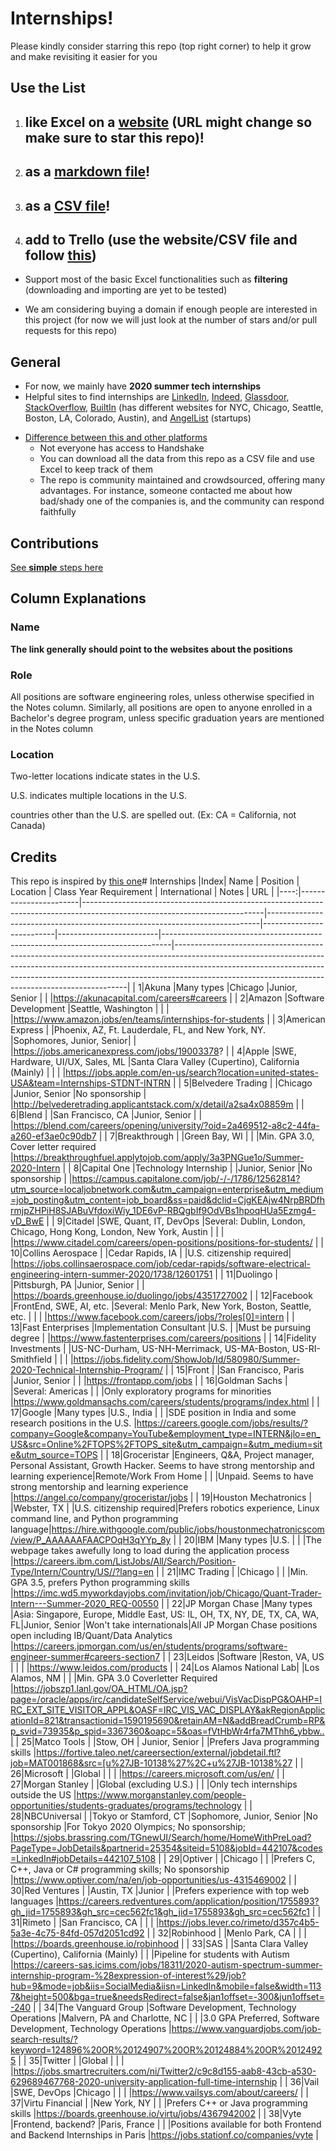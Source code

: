 # Internships!

Please kindly consider starring this repo (top right corner) to help it grow and make revisiting it easier for you

## Use the List

1. ## like Excel on a [website](https://zacklight.com/internships/) (URL might change so make sure to star this repo)!

2. ## as a [markdown file](internships.md)!

3. ## as a [CSV file](internships.csv)!

4. ## add to Trello (use the website/CSV file and follow [this](https://youtu.be/R90LYeZSZpA))

* Support most of the basic Excel functionalities such as **filtering** (downloading and importing are yet to be tested)

* We am considering buying a domain if enough people are interested in this project (for now we will just look at the number of stars and/or pull requests for this repo)

## General

- For now, we mainly have **2020 summer tech internships**
- Helpful sites to find internships are [LinkedIn](https://www.linkedin.com/), [Indeed](https://www.indeed.com/), [Glassdoor](https://www.glassdoor.com/), [StackOverflow](https://stackoverflow.com/jobs), [BuiltIn](https://builtin.com/) (has different websites for NYC, Chicago, Seattle, Boston, LA, Colorado, Austin), and [AngelList](https://angel.co/) (startups)

* <u>Difference between this and other platforms</u>
  * Not everyone has access to Handshake
  * You can download all the data from this repo as a CSV file and use Excel to keep track of them
  * The repo is community maintained and crowdsourced, offering many advantages. For instance, someone contacted me about how bad/shady one of the companies is, and the community can respond faithfully

## Contributions

[See **simple** steps here](CONTRIBUTING.md)

## Column Explanations

### Name

**The link generally should point to the websites about the positions**

### Role

All positions are software engineering roles, unless otherwise specified in the Notes column. Similarly, all positions are open to anyone enrolled in a Bachelor's degree program, unless specific graduation years are mentioned in the Notes column

### Location

Two-letter locations indicate states in the U.S.

U.S. indicates multiple locations in the U.S.

countries other than the U.S. are spelled out. (Ex: CA = California, not Canada)




## Credits

This repo is inspired by [this one](https://github.com/christine-hu/summer-2019-internships)# Internships
|Index|         Name          |                                                         Position                                                          |                                  Location                                  |  Class Year Requirement  |      International      |                                     Notes                                      |                                                                                                                                                    URL                                                                                                                                                     |
|----:|-----------------------|---------------------------------------------------------------------------------------------------------------------------|----------------------------------------------------------------------------|--------------------------|-------------------------|--------------------------------------------------------------------------------|------------------------------------------------------------------------------------------------------------------------------------------------------------------------------------------------------------------------------------------------------------------------------------------------------------|
|    1|Akuna                  |Many types                                                                                                                 |Chicago                                                                     |Junior, Senior            |                         |                                                                                |https://akunacapital.com/careers#careers                                                                                                                                                                                                                                                                    |
|    2|Amazon                 |Software Development                                                                                                       |Seattle, Washington                                                         |                          |                         |                                                                                |https://www.amazon.jobs/en/teams/internships-for-students                                                                                                                                                                                                                                                   |
|    3|American Express       |                                                                                                                           |Phoenix, AZ, Ft. Lauderdale, FL, and New York, NY.                          |Sophomores, Junior, Senior|                         |                                                                                |https://jobs.americanexpress.com/jobs/19003378?                                                                                                                                                                                                                                                             |
|    4|Apple                  |SWE, Hardware, UI/UX, Sales, ML                                                                                            |Santa Clara Valley (Cupertino), California (Mainly)                         |                          |                         |                                                                                |https://jobs.apple.com/en-us/search?location=united-states-USA&team=Internships-STDNT-INTRN                                                                                                                                                                                                                 |
|    5|Belvedere Trading      |                                                                                                                           |Chicago                                                                     |Junior, Senior            |No sponsorship           |                                                                                |http://belvederetrading.applicantstack.com/x/detail/a2sa4x08859m                                                                                                                                                                                                                                            |
|    6|Blend                  |                                                                                                                           |San Francisco, CA                                                           |Junior, Senior            |                         |                                                                                |https://blend.com/careers/opening/university/?oid=2a469512-a8c2-44fa-a260-ef3ae0c90db7                                                                                                                                                                                                                      |
|    7|Breakthrough           |                                                                                                                           |Green Bay, WI                                                               |                          |                         |Min. GPA 3.0, Cover letter required                                             |https://breakthroughfuel.applytojob.com/apply/3a3PNGue1o/Summer-2020-Intern                                                                                                                                                                                                                                 |
|    8|Capital One            |Technology Internship                                                                                                      |                                                                            |Junior, Senior            |No sponsorship           |                                                                                |https://campus.capitalone.com/job/-/-/1786/12562814?utm_source=localjobnetwork.com&utm_campaign=enterprise&utm_medium=job_posting&utm_content=job_board&ss=paid&dclid=CjgKEAjw4NrpBRDfhrmjpZHPiH8SJABuVfdoxiWiy_1DE6vP-RBQgbIf9OdVBs1hpoqHUa5Ezmg4-vD_BwE                                                   |
|    9|Citadel                |SWE, Quant, IT, DevOps                                                                                                     |Several: Dublin, London, Chicago, Hong Kong, London, New York, Austin       |                          |                         |                                                                                |https://www.citadel.com/careers/open-positions/positions-for-students/                                                                                                                                                                                                                                      |
|   10|Collins Aerospace      |                                                                                                                           |Cedar Rapids, IA                                                            |                          |U.S. citizenship required|                                                                                |https://jobs.collinsaerospace.com/job/cedar-rapids/software-electrical-engineering-intern-summer-2020/1738/12601751                                                                                                                                                                                         |
|   11|Duolingo               |                                                                                                                           |Pittsburgh, PA                                                              |Junior, Senior            |                         |                                                                                |https://boards.greenhouse.io/duolingo/jobs/4351727002                                                                                                                                                                                                                                                       |
|   12|Facebook               |FrontEnd, SWE, AI, etc.                                                                                                    |Several: Menlo Park, New York, Boston, Seattle, etc.                        |                          |                         |                                                                                |https://www.facebook.com/careers/jobs/?roles[0]=intern                                                                                                                                                                                                                                                      |
|   13|Fast Enterprises       |Implementation Consultant                                                                                                  |U.S.                                                                        |                          |Must be pursuing degree  |                                                                                |https://www.fastenterprises.com/careers/positions                                                                                                                                                                                                                                                           |
|   14|Fidelity Investments   |                                                                                                                           |US-NC-Durham, US-NH-Merrimack, US-MA-Boston, US-RI-Smithfield               |                          |                         |                                                                                |https://jobs.fidelity.com/ShowJob/Id/580980/Summer-2020-Technical-Internship-Program/                                                                                                                                                                                                                       |
|   15|Front                  |                                                                                                                           |San Francisco, Paris                                                        |Junior, Senior            |                         |                                                                                |https://frontapp.com/jobs                                                                                                                                                                                                                                                                                   |
|   16|Goldman Sachs          |                                                                                                                           |Several: Americas                                                           |                          |                         |Only exploratory programs for minorities                                        |https://www.goldmansachs.com/careers/students/programs/index.html                                                                                                                                                                                                                                           |
|   17|Google                 |Many types                                                                                                                 |U.S., India                                                                 |                          |                         |SDE position in India and some research positions in the U.S.                   |https://careers.google.com/jobs/results/?company=Google&company=YouTube&employment_type=INTERN&jlo=en_US&src=Online%2FTOPS%2FTOPS_site&utm_campaign=&utm_medium=site&utm_source=TOPS                                                                                                                        |
|   18|Groceristar            |Engineers, Q&A, Project manager, Personal Assistant, Growth Hacker. Seems to have strong mentorship and learning experience|Remote/Work From Home                                                       |                          |                         |Unpaid. Seems to have strong mentorship and learning experience                 |https://angel.co/company/groceristar/jobs                                                                                                                                                                                                                                                                   |
|   19|Houston Mechatronics   |                                                                                                                           |Webster, TX                                                                 |                          |U.S. citizenship required|Prefers robotics experience, Linux command line, and Python programming language|https://hire.withgoogle.com/public/jobs/houstonmechatronicscom/view/P_AAAAAAFAACPOqH3qYYp_8y                                                                                                                                                                                                                |
|   20|IBM                    |Many types                                                                                                                 |U.S.                                                                        |                          |                         |The webpage takes awefully long to load during the application process          |https://careers.ibm.com/ListJobs/All/Search/Position-Type/Intern/Country/US//?lang=en                                                                                                                                                                                                                       |
|   21|IMC Trading            |                                                                                                                           |Chicago                                                                     |                          |                         |Min. GPA 3.5, prefers Python programming skills                                 |https://imc.wd5.myworkdayjobs.com/invitation/job/Chicago/Quant-Trader-Intern---Summer-2020_REQ-00550                                                                                                                                                                                                        |
|   22|JP Morgan Chase        |Many types                                                                                                                 |Asia: Singapore, Europe, Middle East, US: IL, OH, TX, NY, DE, TX, CA, WA, FL|Junior, Senior            |Won't take internationals|All JP Morgan Chase positions open including IB/Quant/Data Analytics            |https://careers.jpmorgan.com/us/en/students/programs/software-engineer-summer#careers-section7                                                                                                                                                                                                              |
|   23|Leidos                 |Software                                                                                                                   |Reston, VA, US                                                              |                          |                         |                                                                                |https://www.leidos.com/products                                                                                                                                                                                                                                                                             |
|   24|Los Alamos National Lab|                                                                                                                           |Los Alamos, NM                                                              |                          |                         |Min. GPA 3.0 Coverletter Required                                               |https://jobszp1.lanl.gov/OA_HTML/OA.jsp?page=/oracle/apps/irc/candidateSelfService/webui/VisVacDispPG&OAHP=IRC_EXT_SITE_VISITOR_APPL&OASF=IRC_VIS_VAC_DISPLAY&akRegionApplicationId=821&transactionid=1590195690&retainAM=N&addBreadCrumb=RP&p_svid=73935&p_spid=3367360&oapc=5&oas=fVtHbWr4rfa7MThh6_ybbw..|
|   25|Matco Tools            |                                                                                                                           |Stow, OH                                                                    | Junior, Senior           |                         |Prefers Java programming skills                                                 |https://fortive.taleo.net/careersection/external/jobdetail.ftl?job=MAT001868&src=[u%27JB-10138%27%2C+u%27JB-10138%27                                                                                                                                                                                        |
|   26|Microsoft              |                                                                                                                           |Global                                                                      |                          |                         |                                                                                |https://careers.microsoft.com/us/en/                                                                                                                                                                                                                                                                        |
|   27|Morgan Stanley         |                                                                                                                           |Global (excluding U.S.)                                                     |                          |                         |Only tech internships outside the US                                            |https://www.morganstanley.com/people-opportunities/students-graduates/programs/technology                                                                                                                                                                                                                   |
|   28|NBCUniversal           |                                                                                                                           |Tokyo or Stamford, CT                                                       |Sophomore, Junior, Senior |No sponsorship           |For Tokyo 2020 Olympics; No sponsorship;                                        |https://sjobs.brassring.com/TGnewUI/Search/home/HomeWithPreLoad?PageType=JobDetails&partnerid=25354&siteid=5108&jobId=442107&codes=LinkedIn#jobDetails=442107_5108                                                                                                                                          |
|   29|Optiver                |                                                                                                                           |Chicago                                                                     |                          |                         |Prefers C, C++, Java or C# programming skills; No sponsorship                   |https://www.optiver.com/na/en/job-opportunities/us-4315469002                                                                                                                                                                                                                                               |
|   30|Red Ventures           |                                                                                                                           |Austin, TX                                                                  |Junior                    |                         |Prefers experience with top web languages                                       |https://careers.redventures.com/application/position/1755893?gh_jid=1755893&gh_src=cec562fc1&gh_jid=1755893&gh_src=cec562fc1                                                                                                                                                                                |
|   31|Rimeto                 |                                                                                                                           |San Francisco, CA                                                           |                          |                         |                                                                                |https://jobs.lever.co/rimeto/d357c4b5-5a3e-4c75-84fd-057d2051cd92                                                                                                                                                                                                                                           |
|   32|Robinhood              |                                                                                                                           |Menlo Park, CA                                                              |                          |                         |                                                                                |https://boards.greenhouse.io/robinhood                                                                                                                                                                                                                                                                      |
|   33|SAS                    |                                                                                                                           |Santa Clara Valley (Cupertino), California (Mainly)                         |                          |                         |Pipeline for students with Autism                                               |https://careers-sas.icims.com/jobs/18311/2020-autism-spectrum-summer-internship-program-%28expression-of-interest%29/job?hub=9&mode=job&iis=SocialMedia&iisn=LinkedIn&mobile=false&width=1137&height=500&bga=true&needsRedirect=false&jan1offset=-300&jun1offset=-240                                       |
|   34|The Vanguard Group     |Software Development, Technology Operations                                                                                |Malvern, PA and Charlotte, NC                                               |                          |                         |3.0 GPA Preferred, Software Development, Technology Operations                  |https://www.vanguardjobs.com/job-search-results/?keyword=124896%20OR%20124907%20OR%20124884%20OR%20124925                                                                                                                                                                                                   |
|   35|Twitter                |                                                                                                                           |Global                                                                      |                          |                         |                                                                                |https://jobs.smartrecruiters.com/ni/Twitter2/c9c8d155-aab8-43cb-a530-629689467768-2020-university-application-full-time-internship                                                                                                                                                                          |
|   36|Vail                   |SWE, DevOps                                                                                                                |Chicago                                                                     |                          |                         |                                                                                |https://www.vailsys.com/about/careers/                                                                                                                                                                                                                                                                      |
|   37|Virtu Financial        |                                                                                                                           |New York, NY                                                                |                          |                         |Prefers C++ or Java programming skills                                          |https://boards.greenhouse.io/virtu/jobs/4367942002                                                                                                                                                                                                                                                          |
|   38|Vyte                   |Frontend, backend?                                                                                                         |Paris, France                                                               |                          |                         |Positions available for both Frontend and Backend Internships in Paris          |https://jobs.stationf.co/companies/vyte                                                                                                                                                                                                                                                                     |

